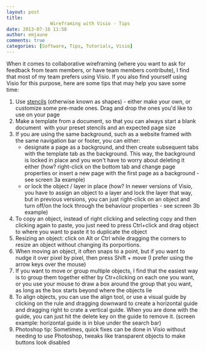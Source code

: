 ```yaml
---
layout: post
title: 
				Wireframing with Visio - Tips		
date: 2013-07-16 11:58
author: emjaune
comments: true
categories: [Software, Tips, Tutorials, Visio]
---
```

<span style="font-weight: 400;">When it comes to collaborative wireframing (where you want to ask for feedback from team members, or have team members contribute), I find that most of my team prefers using Visio. If you also find yourself using Visio for this purpose, here are some tips that may help you save some time:</span>
<ol>
 	<li style="font-weight: 400;"><span style="font-weight: 400;">Use </span><a href="http://connections.rim.net/files/app?lang=en_US#/person/EC6CCE9E-4C9D-43AB-9832-C1FA96FE92ED/file/92462d1b-f7bb-437b-8d7b-1af7e7ad04aa"><span style="font-weight: 400;">stencils</span></a><span style="font-weight: 400;"> (otherwise known as shapes) - either make your own, or customize some pre-made ones. Drag and drop the ones you'd like to use on your page</span></li>
 	<li style="font-weight: 400;"><span style="font-weight: 400;">Make a template from a document, so that you can always start a blank document  with your preset stencils and an expected page size </span></li>
 	<li style="font-weight: 400;"><span style="font-weight: 400;">If you are using the same background, such as a website framed with the same navigation bar or footer, you can either: </span>
<ul>
 	<li style="font-weight: 400;"><span style="font-weight: 400;">designate a page as a background, and then create subsequent tabs with the template tab as the background. This way, the background is locked in place and you won't have to worry about deleting it either (how? right-click on the bottom tab and change page properties or insert a new page with the first page as a background - see screen 3a example) </span></li>
 	<li style="font-weight: 400;"><span style="font-weight: 400;">or lock the object / layer in place (how? In newer versions of Visio, you have to assign an object to a layer and lock the layer that way, but in previous versions, you can just right-click on an object and turn off/on the lock through the behaviour properties - see screen 3b example) </span></li>
</ul>
</li>
 	<li style="font-weight: 400;"><span style="font-weight: 400;">To copy an object, instead of right clicking and selecting copy and then clicking again to paste, you just need to press Ctrl+click and drag object to where you want to paste it to duplicate the object </span></li>
 	<li style="font-weight: 400;"><span style="font-weight: 400;">Resizing an object: click on Alt or Ctrl while dragging the corners to resize an object without changing its porportions. </span></li>
 	<li style="font-weight: 400;"><span style="font-weight: 400;">When moving an object, it often snaps to a point, but if you want to nudge it over pixel by pixel, then press Shift + move (I prefer using the arrow keys over the mouse) </span></li>
 	<li style="font-weight: 400;"><span style="font-weight: 400;">If you want to move or group multiple objects, I find that the easiest way is to group them together either by Ctr+clicking on each one you want, or you use your mouse to draw a box around the group that you want, as long as the box starts beyond where the objects lie </span></li>
 	<li style="font-weight: 400;"><span style="font-weight: 400;">To align objects, you can use the align tool, or use a visual guide by clicking on the rule and dragging downward to create a horizontal guide and dragging right to crate a vertical guide. When you are done with the guide, you can just hit the delete key on the guide to remove it. (screen example: horizontal guide is in blue under the search bar)</span><span style="font-weight: 400;">
</span></li>
 	<li style="font-weight: 400;"><span style="font-weight: 400;">Photoshop tip: Sometimes, quick fixes can be done in Visio without needing to use Photoshop, tweaks like transparent objects to make buttons look disabled</span><span style="font-weight: 400;">
</span></li>
</ol>
&nbsp;
